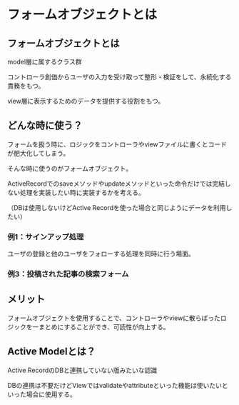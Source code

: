 # フォームオブジェクトとは

## フォームオブジェクトとは

model層に属するクラス群

コントローラ創価からユーザの入力を受け取って整形・検証をして、永続化する責務をもつ。

view層に表示するためのデータを提供する役割をもつ。

## どんな時に使う？

フォームを扱う時に、ロジックをコントローラやviewファイルに書くとコードが肥大化してしまう。

そんな時に使うのがフォームオブジェクト。

ActiveRecordでのsaveメソッドやupdateメソッドといった命令だけでは完結しない処理を実装したい時に実装するかを考える。

（DBは使用しないけどActive Recordを使った場合と同じようにデータを利用したい）

### 例1：サインアップ処理

ユーザの登録と他のユーザをフォローする処理を同時に行う場面。

### 例3：投稿された記事の検索フォーム

## メリット

フォームオブジェクトを使用することで、コントローラやviewに散らばったロジックを一まとめにすることができ、可読性が向上する。

## Active Modelとは？

Active RecordのDBと連携していない版みたいな認識

DBの連携は不要だけどViewではvalidateやattributeといった機能は使いたいといった場合に使用する。